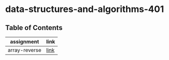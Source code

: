 # data-structures-and-algorithms-401

## Table of Contents

| assignment                    | link                                             |
| -----------                   | -----------                                      |
| array-reverse                 | [link](array-reverse/README.md)                  |
